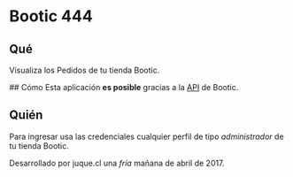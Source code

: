 # Bootic 444

## Qué 
Visualiza los Pedidos de tu tienda Bootic.

## Cómo
Esta aplicación **es posible** gracias a la [API][api] de Bootic.

## Quién
Para ingresar usa las credenciales cualquier perfil de tipo _administrador_ de tu tienda Bootic.

Desarrollado por juque.cl una _fría_ mañana de abril de 2017.

[api]:http://developers.bootic.net "documentación API"
